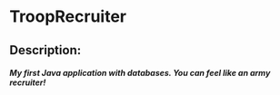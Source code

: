# TroopRecruiter

<h2>Description:</h2>

<h5>My first Java application with databases. You can feel like an army recruiter!</h5>
